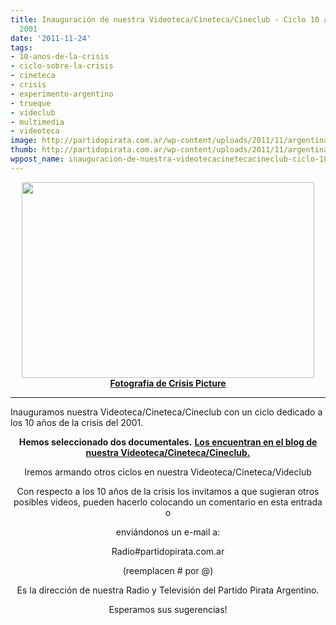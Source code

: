 ```yaml
---
title: Inauguración de nuestra Videoteca/Cineteca/Cineclub - Ciclo 10 años de la crisis
  2001
date: '2011-11-24'
tags:
- 10-anos-de-la-crisis
- ciclo-sobre-la-crisis
- cineteca
- crisis
- experimento-argentino
- trueque
- videclub
- multimedia
- videoteca
image: http://partidopirata.com.ar/wp-content/uploads/2011/11/argentina-economy-crisis.jpg
thumb: http://partidopirata.com.ar/wp-content/uploads/2011/11/argentina-economy-crisis-150x150.jpg
wppost_name: inauguracion-de-nuestra-videotecacinetecacineclub-ciclo-10-anos-de-la-crisis-2001
---
```


<p style="text-align: center;"><img class="aligncenter" title="Crisis en la Argentina" src="http://cineclubsinnombre.files.wordpress.com/2011/11/argentina-economy-crisis1.jpg" alt="" width="468" height="313" /><strong><a href="http://crisispictures.blogspot.com/2011/09/argentina-economy-crisis-part-i.html" target="_blank">Fotografía de Crisis Picture</a></strong></p>


<hr />

Inauguramos nuestra Videoteca/Cineteca/Cineclub con un ciclo dedicado a los 10 años de la crisis del 2001.
<p style="text-align: center;"><strong>Hemos seleccionado dos documentales.</strong>
<strong> <a href="http://cineclubsinnombre.wordpress.com/2011/11/24/a-10-anos-de-la-crisis-del-2001-un-ciclo-para-repensarla-indice/" target="_blank">Los encuentran en el blog de nuestra Videoteca/Cineteca/Cineclub.</a></strong></p>
<p style="text-align: center;">Iremos armando otros ciclos en nuestra Videoteca/Cineteca/Videclub</p>
<p style="text-align: center;">Con respecto a los 10 años de la crisis los invitamos a que sugieran otros posibles videos, pueden hacerlo colocando un comentario en esta entrada o</p>
<p style="text-align: center;">enviándonos un e-mail a:</p>
<p style="text-align: center;">Radio#partidopirata.com.ar</p>
<p style="text-align: center;">(reemplacen # por @)</p>
<p style="text-align: center;">Es la dirección de nuestra Radio y Televisión del Partido Pirata Argentino.</p>
<p style="text-align: center;">Esperamos sus sugerencias!</p>
